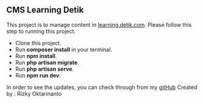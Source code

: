 ## CMS Learning Detik

This project is to manage content in [learning.detik.com](https://learning.detik.com/frontpage/). Please follow this step to running this project.

- Clone this project.
- Run **composer install** in your terminal.
- Run **npm install**.
- Run **php artisan migrate**.
- Run **php artisan serve**.
- Run **npm run dev**.

In order to see the updates, you can check through from my [gitHub](https://github.com/kyokta/CMS-Elearning)
Created by : Rizky Oktarinanto
